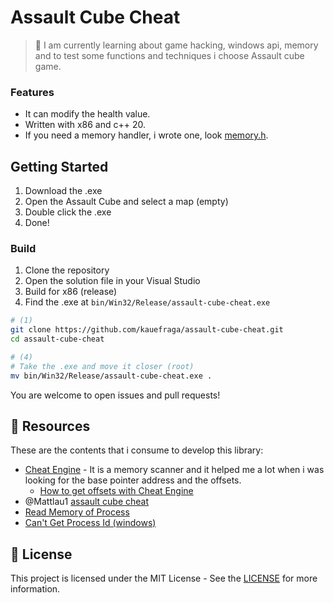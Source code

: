 # Assault Cube Cheat

> 🥽 I am currently learning about game hacking, windows api, memory and to test some functions and techniques i choose Assault cube game.

### Features

- It can modify the health value.
- Written with x86 and c++ 20.
- If you need a memory handler, i wrote one, look [memory.h](src/memory.h).

## Getting Started

1. Download the .exe
2. Open the Assault Cube and select a map (empty)
3. Double click the .exe
4. Done!

### Build

1. Clone the repository
2. Open the solution file in your Visual Studio
3. Build for x86 (release)
4. Find the .exe at `bin/Win32/Release/assault-cube-cheat.exe`

```bash
# (1)
git clone https://github.com/kauefraga/assault-cube-cheat.git
cd assault-cube-cheat

# (4)
# Take the .exe and move it closer (root)
mv bin/Win32/Release/assault-cube-cheat.exe .
```

You are welcome to open issues and pull requests!

## 🧻 Resources

These are the contents that i consume to develop this library:

- [Cheat Engine](https://cheatengine.org) - It is a memory scanner and it helped me a lot when i was looking for the base pointer address and the offsets.
    - [How to get offsets with Cheat Engine](https://www.youtube.com/watch?v=8oC0w6WhZ1E)
- @Mattlau1 [assault cube cheat](https://github.com/mattlau1/assault-cube-cheats/blob/main/external_cheat/main.cpp)
- [Read Memory of Process](https://stackoverflow.com/questions/48208782/read-memory-of-process-c)
- [Can't Get Process Id (windows)](https://stackoverflow.com/questions/31147690/c-cant-get-process-id-windows) 

## 📝 License

This project is licensed under the MIT License - See the [LICENSE](https://github.com/kauefraga/assault-cube-cheat/blob/main/LICENSE) for more information.
